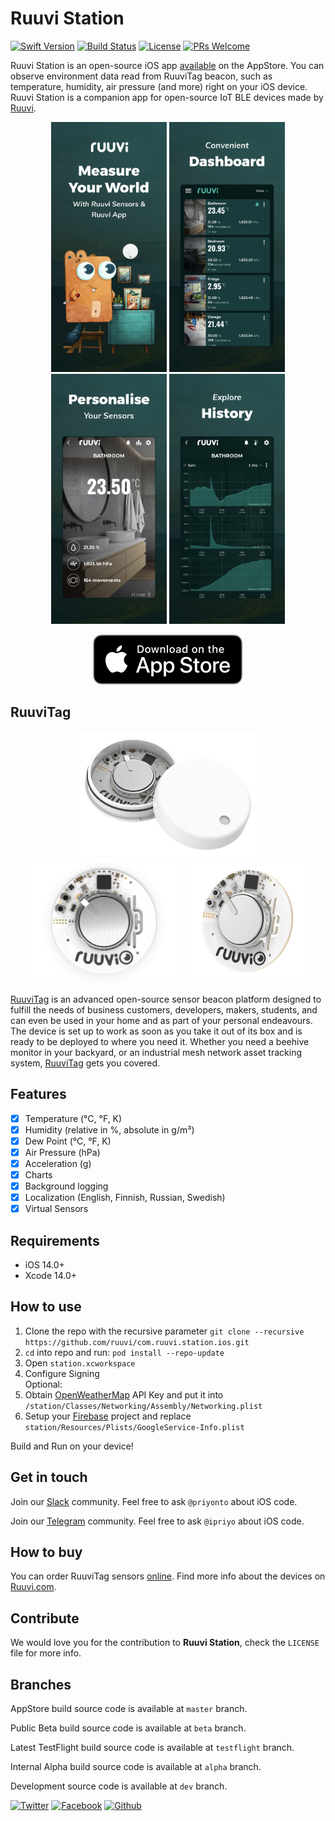 # Ruuvi Station

[![Swift Version][swift-image]][swift-url]
[![Build Status](https://travis-ci.org/ruuvi/com.ruuvi.station.ios.svg?branch=master)](https://travis-ci.org/ruuvi/com.ruuvi.station.ios)
[![License][license-image]][license-url]
[![PRs Welcome](https://img.shields.io/badge/PRs-welcome-brightgreen.svg?style=flat-square)](http://makeapullrequest.com)

Ruuvi Station is an open-source iOS app [available](https://itunes.apple.com/us/app/ruuvi-station/id1384475885) on the AppStore. You can observe environment data read from RuuviTag beacon, such as temperature, humidity, air pressure (and more) right on your iOS device. Ruuvi Station is a companion app for open-source IoT BLE devices made by [Ruuvi](https://ruuvi.com).

<p align="center">
  <img src="/docs/screenshot0.jpg?raw=true" alt="Ruuvi Station for iOS" height="400"/>
  <img src="/docs/screenshot1.jpg?raw=true" alt="Ruuvi Station for iOS" height="400"/>
  <img src="/docs/screenshot2.jpg?raw=true" alt="Ruuvi Station for iOS" height="400"/>
  <img src="/docs/screenshot3.jpg?raw=true" alt="Ruuvi Station for iOS" height="400"/>
</p>

<p align="center">
  <a href="https://itunes.apple.com/us/app/ruuvi-station/id1384475885"><img src="docs/Download_on_the_App_Store_Badge.svg?raw=true&sanitize=true" alt="Ruuvi Station for iOS"></a>
</p>

## RuuviTag

<p align="center">
  <a href="https://shop.ruuvi.com"><img src="/docs/ruuvitag-enclosure-open.jpg?raw=true" alt="RuuviTag" height="200"/></a>
  <a href="https://shop.ruuvi.com"><img src="/docs/ruuvitag1.jpg?raw=true" alt="RuuviTag" height="200"/></a>
  <a href="https://shop.ruuvi.com"><img src="/docs/ruuvitag2.jpg?raw=true" alt="RuuviTag" height="200"/></a>
</p>

[RuuviTag](https://ruuvi.com) is an advanced open-source sensor beacon platform designed to fulfill the needs of business customers, developers, makers, students, and can even be used in your home and as part of your personal endeavours. The device is set up to work as soon as you take it out of its box and is ready to be deployed to where you need it. Whether you need a beehive monitor in your backyard, or an industrial mesh network asset tracking system, [RuuviTag](https://ruuvi.com) gets you covered. 

## Features

- [x] Temperature (°C, °F, K)
- [x] Humidity (relative in %, absolute in g/m³)
- [x] Dew Point (°C, °F, K)
- [x] Air Pressure (hPa)
- [x] Acceleration (g)
- [x] Charts
- [x] Background logging
- [x] Localization (English, Finnish, Russian, Swedish)
- [x] Virtual Sensors 

## Requirements

- iOS 14.0+
- Xcode 14.0+

## How to use

1. Clone the repo with the recursive parameter  ```git clone --recursive https://github.com/ruuvi/com.ruuvi.station.ios.git```
2. ```cd``` into repo and run: ```pod install --repo-update```
3. Open ```station.xcworkspace```
4. Configure Signing  
Optional: 
5. Obtain [OpenWeatherMap](https://openweathermap.org) API Key and put it into ```/station/Classes/Networking/Assembly/Networking.plist```
6. Setup your [Firebase](https://firebase.google.com) project and replace ```station/Resources/Plists/GoogleService-Info.plist```

Build and Run on your device!

## Get in touch

Join our [Slack](https://slack.ruuvi.com) community. Feel free to ask ``@priyonto`` about iOS code.  

Join our [Telegram](https://t.me/ruuvicom) community. Feel free to ask ``@ipriyo`` about iOS code. 

## How to buy

You can order RuuviTag sensors [online](https://shop.ruuvi.com). Find more info about the devices on [Ruuvi.com](https://ruuvi.com). 

## Contribute

We would love you for the contribution to **Ruuvi Station**, check the ``LICENSE`` file for more info.

## Branches

AppStore build source code is available at `master` branch. 

Public Beta build source code is available at `beta` branch. 

Latest TestFlight build source code is available at `testflight` branch.

Internal Alpha build source code is available at `alpha` branch. 

Development source code is available at `dev` branch.  

<!-- Please don't remove this: Grab your social icons from https://github.com/carlsednaoui/gitsocial -->

[![Twitter][twitter-image]][twitter]
[![Facebook][facebook-image]][facebook]
[![Github][github-image]][github]

[github-image]:http://i.imgur.com/0o48UoR.png
[github]:https://github.com/ruuvi
[facebook-image]:http://i.imgur.com/P3YfQoD.png
[facebook]:https://www.facebook.com/ruuvi.cc/
[twitter-image]:http://i.imgur.com/tXSoThF.png
[twitter]:https://twitter.com/ruuvicom
[swift-image]:https://img.shields.io/badge/swift-5.0-orange.svg
[swift-url]: https://swift.org/
[license-image]: https://img.shields.io/badge/License-BSD-blue.svg
[license-url]: LICENSE
